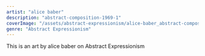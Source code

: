 ```yaml
---
artist: "alice baber"
description: "abstract-composition-1969-1"
coverImage: "/assets/abstract-expressionism/alice-baber_abstract-composition-1969-1.jpg"
genre: "Abstract Expressionism"
---
```

This is an art by alice baber on Abstract Expressionism

